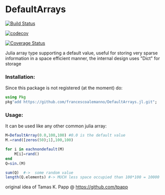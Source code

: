 # DefaultArrays

[![Build Status](https://travis-ci.org/francescoalemanno/DefaultArrays.jl.svg?branch=master)](https://travis-ci.org/francescoalemanno/DefaultArrays.jl)

[![codecov](https://codecov.io/gh/francescoalemanno/DefaultArrays.jl/branch/master/graph/badge.svg)](https://codecov.io/gh/francescoalemanno/DefaultArrays.jl)

[![Coverage Status](https://coveralls.io/repos/github/francescoalemanno/DefaultArrays.jl/badge.svg?branch=master)](https://coveralls.io/github/francescoalemanno/DefaultArrays.jl?branch=master)

Julia array type supporting a default value, useful for storing very sparse information in a space efficient manner, the internal design uses "Dict" for storage

### Installation:
Since this package is not registered (at the moment) do:
```julia
using Pkg
pkg"add https://github.com/francescoalemanno/DefaultArrays.jl.git";
```

### Usage:
It can be used like any other common julia array:
```julia
M=DefaultArray(0.0,100,100) #0.0 is the default value
M.=rand([zeros(50);1],100,100)

for i in eachnondefault(M)
    M[i]=rand()
end
Q=sin.(M)

sum(Q)  #->  some random value
length(Q.elements) #-> MUCH less space occupied than 100*100 = 10000
```



original idea of Tamas K. Papp @ https://github.com/tpapp
